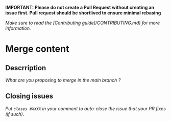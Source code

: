 **IMPORTANT: Please do not create a Pull Request without creating an issue first. Pull request should be shortlived to ensure minimal rebasing**

_Make sure to read the [Contributing guide]/CONTRIBUTING.md) for more information._

# Merge content

## Descrription

_What are you proposing to merge in the main branch ?_

## Closing issues

_Put `closes #XXXX` in your comment to auto-close the issue that your PR fixes (if such)._
